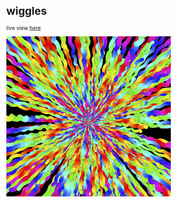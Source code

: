 # wiggles
live view [here](https://www.openprocessing.org/sketch/585348)


![wiggles](thumbnail.PNG)
